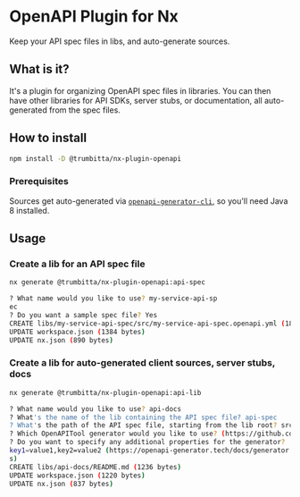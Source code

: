 # OpenAPI Plugin for Nx

Keep your API spec files in libs, and auto-generate sources.

## What is it?

It's a plugin for organizing OpenAPI spec files in libraries. You can then have other libraries for API SDKs, server stubs, or documentation, all auto-generated from the spec files.

## How to install

```sh
npm install -D @trumbitta/nx-plugin-openapi
```

### Prerequisites

Sources get auto-generated via [`openapi-generator-cli`](https://github.com/OpenAPITools/openapi-generator-cli), so you'll need Java 8 installed.

## Usage

### Create a lib for an API spec file

```sh
nx generate @trumbitta/nx-plugin-openapi:api-spec
```

```sh
? What name would you like to use? my-service-api-sp
ec
? Do you want a sample spec file? Yes
CREATE libs/my-service-api-spec/src/my-service-api-spec.openapi.yml (18876 bytes)
UPDATE workspace.json (1384 bytes)
UPDATE nx.json (890 bytes)
```

### Create a lib for auto-generated client sources, server stubs, docs

```sh
nx generate @trumbitta/nx-plugin-openapi:api-lib
```

```sh
? What name would you like to use? api-docs
? What's the name of the lib containing the API spec file? api-spec
? What's the path of the API spec file, starting from the lib root? src/api-spec.openapi.yml
? Which OpenAPITool generator would you like to use? (https://github.com/OpenAPITools/openapi-generator) html  
? Do you want to specify any additional properties for the generator? 
key1=value1,key2=value2 (https://openapi-generator.tech/docs/generator
s) 
CREATE libs/api-docs/README.md (1236 bytes)
UPDATE workspace.json (1220 bytes)
UPDATE nx.json (837 bytes)
```
